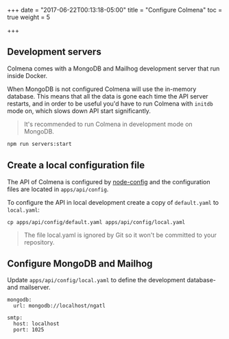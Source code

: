 +++
date = "2017-06-22T00:13:18-05:00"
title = "Configure Colmena"
toc = true
weight = 5

+++


## Development servers

Colmena comes with a MongoDB and Mailhog development server that run inside Docker.

When MongoDB is not configured Colmena will use the in-memory database.
This means that all the data is gone each time the API server restarts, and in order to be useful you'd have to run Colmena with `initdb` mode on, which slows down API start significantly.

> It's recommended to run Colmena in development mode on MongoDB. 

```bash
npm run servers:start
```


## Create a local configuration file


The API of Colmena is configured by [node-config](https://github.com/lorenwest/node-config/) and the configuration files
are located in `apps/api/config`. 


To configure the API in local development create a copy of `default.yaml` to `local.yaml`:

```
cp apps/api/config/default.yaml apps/api/config/local.yaml
```


> The file local.yaml is ignored by Git so it won't be committed to your repository.


## Configure MongoDB and Mailhog


Update `apps/api/config/local.yaml` to define the development database- and mailserver.

```
mongodb:
  url: mongodb://localhost/ngatl

smtp:
  host: localhost
  port: 1025
```

